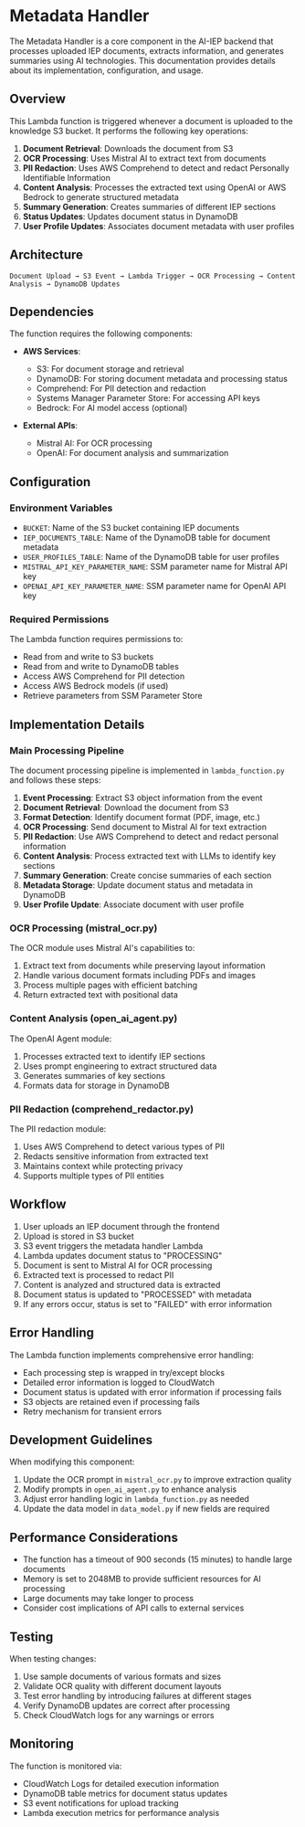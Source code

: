 # Metadata Handler

The Metadata Handler is a core component in the AI-IEP backend that processes uploaded IEP documents, extracts information, and generates summaries using AI technologies. This documentation provides details about its implementation, configuration, and usage.

## Overview

This Lambda function is triggered whenever a document is uploaded to the knowledge S3 bucket. It performs the following key operations:

1. **Document Retrieval**: Downloads the document from S3
2. **OCR Processing**: Uses Mistral AI to extract text from documents
3. **PII Redaction**: Uses AWS Comprehend to detect and redact Personally Identifiable Information
4. **Content Analysis**: Processes the extracted text using OpenAI or AWS Bedrock to generate structured metadata
5. **Summary Generation**: Creates summaries of different IEP sections
6. **Status Updates**: Updates document status in DynamoDB 
7. **User Profile Updates**: Associates document metadata with user profiles

## Architecture

```
Document Upload → S3 Event → Lambda Trigger → OCR Processing → Content Analysis → DynamoDB Updates
```

## Dependencies

The function requires the following components:

- **AWS Services**:
  - S3: For document storage and retrieval
  - DynamoDB: For storing document metadata and processing status
  - Comprehend: For PII detection and redaction
  - Systems Manager Parameter Store: For accessing API keys
  - Bedrock: For AI model access (optional)

- **External APIs**:
  - Mistral AI: For OCR processing
  - OpenAI: For document analysis and summarization

## Configuration

### Environment Variables

- `BUCKET`: Name of the S3 bucket containing IEP documents
- `IEP_DOCUMENTS_TABLE`: Name of the DynamoDB table for document metadata
- `USER_PROFILES_TABLE`: Name of the DynamoDB table for user profiles
- `MISTRAL_API_KEY_PARAMETER_NAME`: SSM parameter name for Mistral API key
- `OPENAI_API_KEY_PARAMETER_NAME`: SSM parameter name for OpenAI API key

### Required Permissions

The Lambda function requires permissions to:

- Read from and write to S3 buckets
- Read from and write to DynamoDB tables
- Access AWS Comprehend for PII detection
- Access AWS Bedrock models (if used)
- Retrieve parameters from SSM Parameter Store

## Implementation Details

### Main Processing Pipeline

The document processing pipeline is implemented in `lambda_function.py` and follows these steps:

1. **Event Processing**: Extract S3 object information from the event
2. **Document Retrieval**: Download the document from S3
3. **Format Detection**: Identify document format (PDF, image, etc.)
4. **OCR Processing**: Send document to Mistral AI for text extraction
5. **PII Redaction**: Use AWS Comprehend to detect and redact personal information
6. **Content Analysis**: Process extracted text with LLMs to identify key sections
7. **Summary Generation**: Create concise summaries of each section
8. **Metadata Storage**: Update document status and metadata in DynamoDB
9. **User Profile Update**: Associate document with user profile

### OCR Processing (mistral_ocr.py)

The OCR module uses Mistral AI's capabilities to:

1. Extract text from documents while preserving layout information
2. Handle various document formats including PDFs and images
3. Process multiple pages with efficient batching
4. Return extracted text with positional data

### Content Analysis (open_ai_agent.py)

The OpenAI Agent module:

1. Processes extracted text to identify IEP sections
2. Uses prompt engineering to extract structured data
3. Generates summaries of key sections
4. Formats data for storage in DynamoDB

### PII Redaction (comprehend_redactor.py)

The PII redaction module:

1. Uses AWS Comprehend to detect various types of PII
2. Redacts sensitive information from extracted text
3. Maintains context while protecting privacy
4. Supports multiple types of PII entities

## Workflow

1. User uploads an IEP document through the frontend
2. Upload is stored in S3 bucket
3. S3 event triggers the metadata handler Lambda
4. Lambda updates document status to "PROCESSING"
5. Document is sent to Mistral AI for OCR processing
6. Extracted text is processed to redact PII
7. Content is analyzed and structured data is extracted
8. Document status is updated to "PROCESSED" with metadata
9. If any errors occur, status is set to "FAILED" with error information

## Error Handling

The Lambda function implements comprehensive error handling:

- Each processing step is wrapped in try/except blocks
- Detailed error information is logged to CloudWatch
- Document status is updated with error information if processing fails
- S3 objects are retained even if processing fails
- Retry mechanism for transient errors

## Development Guidelines

When modifying this component:

1. Update the OCR prompt in `mistral_ocr.py` to improve extraction quality
2. Modify prompts in `open_ai_agent.py` to enhance analysis
3. Adjust error handling logic in `lambda_function.py` as needed
4. Update the data model in `data_model.py` if new fields are required

## Performance Considerations

- The function has a timeout of 900 seconds (15 minutes) to handle large documents
- Memory is set to 2048MB to provide sufficient resources for AI processing
- Large documents may take longer to process
- Consider cost implications of API calls to external services

## Testing

When testing changes:

1. Use sample documents of various formats and sizes
2. Validate OCR quality with different document layouts
3. Test error handling by introducing failures at different stages
4. Verify DynamoDB updates are correct after processing
5. Check CloudWatch logs for any warnings or errors

## Monitoring

The function is monitored via:

- CloudWatch Logs for detailed execution information
- DynamoDB table metrics for document status updates
- S3 event notifications for upload tracking
- Lambda execution metrics for performance analysis 